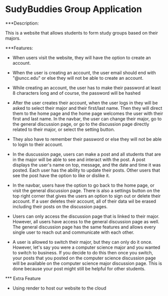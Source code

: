 # SudyBuddies Group Application


***Description:


This is a website that allows students to form study groups based on their majors.


***Features:


- When users visit the website, they will have the option to create an account.


- When the user is creating an account, the user email should end with "@uncc.edu" or else they will not be able to create an account.


- While creating an account, the user has to make their password at least 8 characters long and of course, the password will be hashed


- After the user creates their account, when the user logs in they will be asked to select their major and their first/last name. Then they will direct them to the home page and the home page welcomes the user with their first and last name. In the navbar, the user can change their major, go to the general discussion page, or go to the discussion page directly related to their major, or select the setting button.


- They also have to remember their password or else they will not be able to login to their account.


- In the duscussion page, users can make a post and all students that are in the major will be able to see and interact with the post. A post displays the user's name on top, message, and the date and time it was posted. Each user has the ability to update their posts. Other users that see the post have the option to like or dislike it.


- In the navbar, users have the option to go back to the home page, or visit the general discussion page. There is also a settings button on the top right corner that gives the users an option to sign out or delete their account. If a user deletes their account, all of their data wil be erased including their posts on the discussion pages.


- Users can only access the discussion page that is linked to their major. However, all users have access to the general discussion page as well. The general discussion page has the same features and allows every single user to reach out and communicate with each other.


- A user is allowed to switch their major, but they can only do it once. However, let's say you were a computer science major and you wanted to switch to business. If you decide to do this then once you switch, your posts that you posted on the computer science discussion page will be available on the computer science major discussion page. This is done because your post might still be helpful for other students.


*** Extra Feature


- Using render to host our website to the cloud
